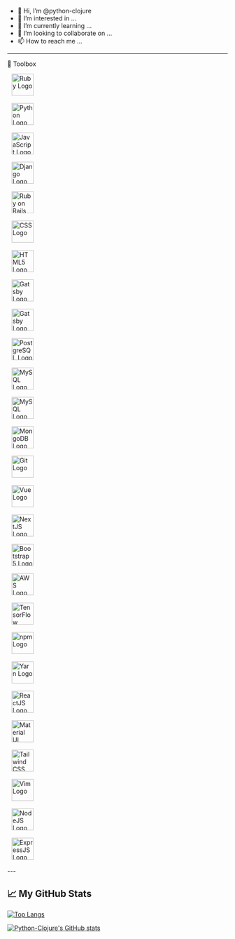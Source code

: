- 👋 Hi, I’m @python-clojure
- 👀 I’m interested in ...
- 🌱 I’m currently learning ...
- 💞️ I’m looking to collaborate on ...
- 📫 How to reach me ...

---

🧰 Toolbox
<div style="display:flex;flex-direction:column;">
<img style="margin-left:10px;" src="https://cdn.worldvectorlogo.com/logos/ruby.svg" alt="Ruby Logo" width="50" height="50"/><br/> <img style="margin-left:10px;" src="https://cdn.worldvectorlogo.com/logos/python-5.svg" alt="Python Logo" width="50" height="50"/><br/><img style="margin-left:10px;" src="https://cdn.worldvectorlogo.com/logos/logo-javascript.svg" alt="JavaScript Logo" width="50" height="50"/><br/><img style="margin-left:10px;" src="https://cdn.worldvectorlogo.com/logos/django.svg" alt="Django Logo" width="50" height="50"/><br/><img style="margin-left:10px;" src="https://cdn.worldvectorlogo.com/logos/rails-1.svg" alt="Ruby on Rails Logo" width="50" height="50"/><br/><img style="margin-left:10px;" src="https://cdn.worldvectorlogo.com/logos/css3.svg" alt="CSS Logo" width="50" height="50"/><br/><img style="margin-left:10px;" src="https://cdn.worldvectorlogo.com/logos/html5.svg" alt="HTML5 Logo" width="50" height="50"/><br/><img style="margin-left:10px;" src="https://cdn.worldvectorlogo.com/logos/gatsby-logo.svg" alt="Gatsby Logo" width="50" height="50"/><br/><img style="margin-left:10px;" src="https://cdn.worldvectorlogo.com/logos/gatsby-logo.svg" alt="Gatsby Logo" width="50" height="50"/><br/><img style="margin-left:10px;" src="https://cdn.worldvectorlogo.com/logos/postgresql.svg" alt="PostgreSQL Logo" width="50" height="50"/><br/><img style="margin-left:10px;" src="https://cdn.worldvectorlogo.com/logos/mysql-5.svg" alt="MySQL Logo" width="50" height="50"/><br/><img style="margin-left:10px;" src="https://cdn.worldvectorlogo.com/logos/mysql-5.svg" alt="MySQL Logo" width="50" height="50"/><br/><img style="margin-left:10px;" src="https://cdn.worldvectorlogo.com/logos/mongodb.svg" alt="MongoDB Logo" width="50" height="50"/><br/><img style="margin-left:10px;" src="https://cdn.worldvectorlogo.com/logos/git.svg" alt="Git Logo" width="50" height="50"/><br/><img style="margin-left:10px;" src="https://cdn.worldvectorlogo.com/logos/vue-9.svg" alt="Vue Logo" width="50" height="50"/><br/><img style="margin-left:10px;" src="https://cdn.worldvectorlogo.com/logos/next-js.svg" alt="NextJS Logo" width="50" height="50"/><br/><img style="margin-left:10px;" src="https://cdn.worldvectorlogo.com/logos/bootstrap-5-1.svg" alt="Bootstrap 5 Logo" width="50" height="50"/><br/><img style="margin-left:10px;" src="https://cdn.worldvectorlogo.com/logos/aws-logo.svg" alt="AWS Logo" width="50" height="50"/><br/><img style="margin-left:10px;" src="https://cdn.worldvectorlogo.com/logos/tensorflow-2.svg" alt="TensorFlow Logo" width="50" height="50"/><br/><img style="margin-left:10px;" src="https://cdn.worldvectorlogo.com/logos/npm.svg" alt="npm Logo" width="50" height="50"/><br/><img style="margin-left:10px;" src="https://cdn.worldvectorlogo.com/logos/yarn.svg" alt="Yarn Logo" width="50" height="50"/><br/><img style="margin-left:10px;" src="https://cdn.worldvectorlogo.com/logos/react-2.svg" alt="ReactJS Logo" width="50" height="50"/><br/><img style="margin-left:10px;" src="https://cdn.worldvectorlogo.com/logos/material-ui-1.svg" alt="Material UI Logo" width="50" height="50"/><br/><img style="margin-left:10px;" src="https://cdn.worldvectorlogo.com/logos/tailwind-css-2.svg" alt="Tailwind CSS Logo" width="50" height="50"/><br/><img style="margin-left:10px;" src="https://cdn.worldvectorlogo.com/logos/vim.svg" alt="Vim Logo" width="50" height="50"/><br/><img style="margin-left:10px;" src="https://cdn.worldvectorlogo.com/logos/nodejs.svg" alt="NodeJS Logo" width="50" height="50"/><br/><img style="margin-left:10px;" src="https://cdn.worldvectorlogo.com/logos/express-109.svg" alt="ExpressJS Logo" width="50" height="50"/><br/>

</div>
---


## &#x1f4c8; My GitHub Stats

[![Top Langs](https://github-readme-stats.vercel.app/api/top-langs/?username=python-clojure&hide=java,html,css&theme=radical)](https://github.com/anuraghazra/github-readme-stats)

[![Python-Clojure's GitHub stats](https://github-readme-stats.vercel.app/api?username=python-clojure&theme=radical)](https://github.com/anuraghazra/github-readme-stats)
